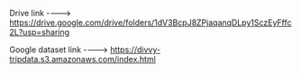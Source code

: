 Drive link ----> https://drive.google.com/drive/folders/1dV3BcpJ8ZPjaqanqDLpy1SczEyFffc2L?usp=sharing

Google dataset link ----> https://divvy-tripdata.s3.amazonaws.com/index.html

